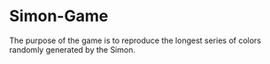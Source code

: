 # Simon-Game
The purpose of the game is to reproduce the longest series of colors randomly generated by the Simon. 
